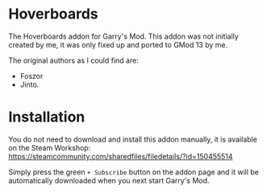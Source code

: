 # Hoverboards
The Hoverboards addon for Garry's Mod. This addon was not initially created by me, it was only fixed up and ported to GMod 13 by me.

The original authors as I could find are:
* Foszor
* Jinto.

# Installation
You do not need to download and install this addon manually, it is available on the Steam Workshop:
https://steamcommunity.com/sharedfiles/filedetails/?id=150455514

Simply press the green `+ Subscribe` button on the addon page and it will be automatically downloaded when you next start Garry's Mod.

